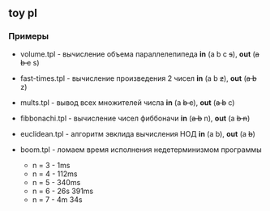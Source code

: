 ## toy pl

### Примеры

+ volume.tpl - вычисление объема параллелепипеда **in** (a b c ~~s~~), **out** (~~a b c~~ s)
+ fast-times.tpl - вычисление произведения 2 чисел **in** (a b ~~z~~), **out** (~~a b~~ z)
+ mults.tpl - вывод всех множителей числа **in** (a ~~b c~~), **out** (~~a b~~ c)
+ fibbonachi.tpl - вычисление чисел фиббоначи **in** (~~a b~~ n), **out** (a ~~b n~~)
+ euclidean.tpl - алгоритм эвклида вычисления НОД **in** (a b), **out** (a ~~b~~)

+ boom.tpl - ломаем время исполнения недетерминизмом программы
  + n = 3 - 1ms
  + n = 4 - 112ms
  + n = 5 - 340ms
  + n = 6 - 26s 391ms
  + n = 7 - 4m 34s 
